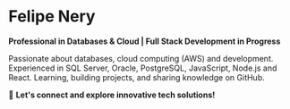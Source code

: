 # Felipe Nery

**Professional in Databases & Cloud | Full Stack Development in Progress**

Passionate about databases, cloud computing (AWS) and development. Experienced in SQL Server, Oracle, PostgreSQL, JavaScript, Node.js and React.
Learning, building projects, and sharing knowledge on GitHub.

🚀 **Let's connect and explore innovative tech solutions!**

